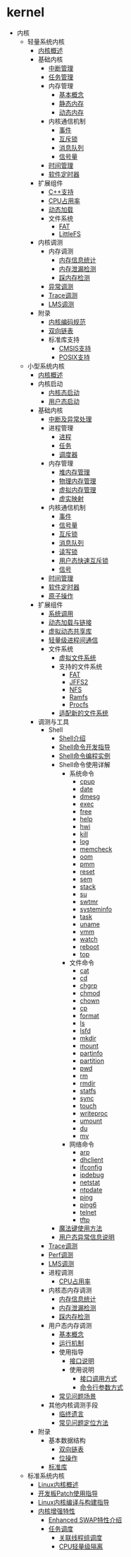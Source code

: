 # kernel

- 内核
    - 轻量系统内核
        - [内核概述](kernel-mini-overview.md)
        - 基础内核
            - [中断管理](kernel-mini-basic-interrupt.md)
            - [任务管理](kernel-mini-basic-task.md)
            - 内存管理
                - [基本概念](kernel-mini-basic-memory-basic.md)
                - [静态内存](kernel-mini-basic-memory-static.md)
                - [动态内存](kernel-mini-basic-memory-dynamic.md)
            - 内核通信机制
                - [事件](kernel-mini-basic-ipc-event.md)
                - [互斥锁](kernel-mini-basic-ipc-mutex.md)
                - [消息队列](kernel-mini-basic-ipc-queue.md)
                - [信号量](kernel-mini-basic-ipc-sem.md)
            - [时间管理](kernel-basic-mini-time.md)
            - [软件定时器](kernel-mini-basic-soft.md)
        - 扩展组件
            - [C++支持](kernel-mini-extend-support.md)
            - [CPU占用率](kernel-mini-extend-cpup.md)
            - [动态加载](kernel-mini-extend-dynamic-loading.md)
            - 文件系统
                - [FAT](kernel-mini-extend-file-fat.md)
                - [LittleFS](kernel-mini-extend-file-lit.md)
        - 内核调测
            - 内存调测
                - [内存信息统计](kernel-mini-memory-debug-mes.md)
                - [内存泄漏检测](kernel-mini-memory-debug-det.md)
                - [踩内存检测](kernel-mini-memory-debug-cet.md)
            - [异常调测](kernel-mini-memory-exception.md)
            - [Trace调测](kernel-mini-memory-trace.md)
            - [LMS调测](kernel-mini-memory-lms.md)
        - 附录
            - [内核编码规范](kernel-mini-appx-code.md)
            - [双向链表](kernel-mini-appx-data-list.md)
            - 标准库支持
                - [CMSIS支持](kernel-mini-appx-lib-cmsis.md)
                - [POSIX支持](kernel-mini-appx-lib-posix.md)
    - 小型系统内核
        - [内核概述](kernel-small-overview.md)
        - 内核启动
            - [内核态启动](kernel-small-start-kernel.md)
            - [用户态启动](kernel-small-start-user.md)
        - 基础内核
            - [中断及异常处理](kernel-small-basic-interrupt.md)
            - 进程管理
                - [进程](kernel-small-basic-process-process.md)
                - [任务](kernel-small-basic-process-thread.md)
                - [调度器](kernel-small-basic-process-scheduler.md)
            - 内存管理
                - [堆内存管理](kernel-small-basic-memory-heap.md)
                - [物理内存管理](kernel-small-basic-memory-physical.md)
                - [虚拟内存管理](kernel-small-basic-memory-virtual.md)
                - [虚实映射](kernel-small-basic-inner-reflect.md)
            - 内核通信机制
                - [事件](kernel-small-basic-trans-event.md)
                - [信号量](kernel-small-basic-trans-semaphore.md)
                - [互斥锁](kernel-small-basic-trans-mutex.md)
                - [消息队列](kernel-small-basic-trans-queue.md)
                - [读写锁](kernel-small-basic-trans-rwlock.md)
                - [用户态快速互斥锁](kernel-small-basic-trans-user-mutex.md)
                - [信号](kernel-small-basic-trans-user-signal.md)
            - [时间管理](kernel-small-basic-time.md)
            - [软件定时器](kernel-small-basic-softtimer.md)
            - [原子操作](kernel-small-basic-atomic.md)
        - 扩展组件
            - [系统调用](kernel-small-bundles-system.md)
            - [动态加载与链接](kernel-small-bundles-linking.md)
            - [虚拟动态共享库](kernel-small-bundles-share.md)
            - [轻量级进程间通信](kernel-small-bundles-ipc.md)
            - 文件系统
                - [虚拟文件系统](kernel-small-bundles-fs-virtual.md)
                - 支持的文件系统
                    - [FAT](kernel-small-bundles-fs-support-fat.md)
                    - [JFFS2](kernel-small-bundles-fs-support-jffs2.md)
                    - [NFS](kernel-small-bundles-fs-support-nfs.md)
                    - [Ramfs](kernel-small-bundles-fs-support-ramfs.md)
                    - [Procfs](kernel-small-bundles-fs-support-procfs.md)
                - [适配新的文件系统](kernel-small-bundles-fs-new.md)
        - 调测与工具
            - Shell
                - [Shell介绍](kernel-small-debug-shell-overview.md)
                - [Shell命令开发指导](kernel-small-debug-shell-guide.md)
                - [Shell命令编程实例](kernel-small-debug-shell-build.md)
                - Shell命令使用详解
                    - 系统命令
                        - [cpup](kernel-small-debug-shell-cmd-cpup.md)
                        - [date](kernel-small-debug-shell-cmd-date.md)
                        - [dmesg](kernel-small-debug-shell-cmd-dmesg.md)
                        - [exec](kernel-small-debug-shell-cmd-exec.md)
                        - [free](kernel-small-debug-shell-cmd-free.md)
                        - [help](kernel-small-debug-shell-cmd-help.md)
                        - [hwi](kernel-small-debug-shell-cmd-hwi.md)
                        - [kill](kernel-small-debug-shell-cmd-kill.md)
                        - [log](kernel-small-debug-shell-cmd-log.md)
                        - [memcheck](kernel-small-debug-shell-cmd-memcheck.md)
                        - [oom](kernel-small-debug-shell-cmd-oom.md)
                        - [pmm](kernel-small-debug-shell-cmd-pmm.md)
                        - [reset](kernel-small-debug-shell-cmd-reset.md)
                        - [sem](kernel-small-debug-shell-cmd-sem.md)
                        - [stack](kernel-small-debug-shell-cmd-stack.md)
                        - [su](kernel-small-debug-shell-cmd-su.md)
                        - [swtmr](kernel-small-debug-shell-cmd-swtmr.md)
                        - [systeminfo](kernel-small-debug-shell-cmd-sysinfo.md)
                        - [task](kernel-small-debug-shell-cmd-task.md)
                        - [uname](kernel-small-debug-shell-cmd-uname.md)
                        - [vmm](kernel-small-debug-shell-cmd-vmm.md)
                        - [watch](kernel-small-debug-shell-cmd-watch.md)
                        - [reboot](kernel-small-debug-shell-cmd-reboot.md)
                        - [top](kernel-small-debug-shell-cmd-top.md)
                    - 文件命令
                        - [cat](kernel-small-debug-shell-file-cat.md)
                        - [cd](kernel-small-debug-shell-file-cd.md)
                        - [chgrp](kernel-small-debug-shell-file-chgrp.md)
                        - [chmod](kernel-small-debug-shell-file-chmod.md)
                        - [chown](kernel-small-debug-shell-file-chown.md)
                        - [cp](kernel-small-debug-shell-file-cp.md)
                        - [format](kernel-small-debug-shell-file-format.md)
                        - [ls](kernel-small-debug-shell-file-ls.md)
                        - [lsfd](kernel-small-debug-shell-file-lsfd.md)
                        - [mkdir](kernel-small-debug-shell-file-mkdir.md)
                        - [mount](kernel-small-debug-shell-file-mount.md)
                        - [partinfo](kernel-small-debug-shell-file-partinfo.md)
                        - [partition](kernel-small-debug-shell-file-partition.md)
                        - [pwd](kernel-small-debug-shell-file-pwd.md)
                        - [rm](kernel-small-debug-shell-file-rm.md)
                        - [rmdir](kernel-small-debug-shell-file-rmdir.md)
                        - [statfs](kernel-small-debug-shell-file-statfs.md)
                        - [sync](kernel-small-debug-shell-file-sync.md)
                        - [touch](kernel-small-debug-shell-file-touch.md)
                        - [writeproc](kernel-small-debug-shell-file-write.md)
                        - [umount](kernel-small-debug-shell-file-umount.md)
                        - [du](kernel-small-debug-shell-file-du.md)
                        - [mv](kernel-small-debug-shell-file-mv.md)
                    - 网络命令
                        - [arp](kernel-small-debug-shell-net-arp.md)
                        - [dhclient](kernel-small-debug-shell-net-dhclient.md)
                        - [ifconfig](kernel-small-debug-shell-net-ifconfig.md)
                        - [ipdebug](kernel-small-debug-shell-net-ipdebug.md)
                        - [netstat](kernel-small-debug-shell-net-netstat.md)
                        - [ntpdate](kernel-small-debug-shell-net-ntpdate.md)
                        - [ping](kernel-small-debug-shell-net-ping.md)
                        - [ping6](kernel-small-debug-shell-net-ping6.md)
                        - [telnet](kernel-small-debug-shell-net-telnet.md)
                        - [tftp](kernel-small-debug-shell-net-tftp.md)
                - [魔法键使用方法](kernel-small-debug-shell-magickey.md)
                - [用户态异常信息说明](kernel-small-debug-shell-error.md)
            - [Trace调测](kernel-small-debug-trace.md)
            - [Perf调测](kernel-mini-memory-perf.md)
            - [LMS调测](kernel-small-memory-lms.md)
            - 进程调测
                - [CPU占用率](kernel-small-debug-process-cpu.md)
            - 内核态内存调测
                - [内存信息统计](kernel-small-debug-memory-info.md)
                - [内存泄漏检测](kernel-small-debug-memory-leak.md)
                - [踩内存检测](kernel-small-debug-memory-corrupt.md)
            - 用户态内存调测
                - [基本概念](kernel-small-debug-user-concept.md)
                - [运行机制](kernel-small-debug-user-function.md)
                - 使用指导
                    - [接口说明](kernel-small-debug-user-guide-api.md)
                    - 使用说明
                        - [接口调用方式](kernel-small-debug-user-guide-use-api.md)
                        - [命令行参数方式](kernel-small-debug-user-guide-use-cli.md)
                - [常见问题场景](kernel-small-debug-user-faqs.md)
            - 其他内核调测手段
                - [临终遗言](kernel-small-debug-trace-other-lastwords.md)
                - [常见问题定位方法](kernel-small-debug-trace-other-faqs.md)
        - 附录
            - 基本数据结构
                - [双向链表](kernel-small-apx-dll.md)
                - [位操作](kernel-small-apx-bitwise.md)
            - [标准库](kernel-small-apx-library.md)
    - 标准系统内核
        - [Linux内核概述](kernel-standard-overview.md)
        - [开发板Patch使用指导](kernel-standard-patch.md)
        - [Linux内核编译与构建指导](kernel-standard-build.md)
        - [内核增强特性](kernel-standard-enhanced-features.md)
            - [Enhanced SWAP特性介绍](kernel-standard-mm-eswap.md)
            - [任务调度](kernel-standard-sched.md)
                - [关联线程组调度](kernel-standard-sched-rtg.md)
                - [CPU轻量级隔离](kernel-standard-sched-cpuisolation.md)
